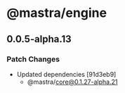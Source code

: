 # @mastra/engine

## 0.0.5-alpha.13

### Patch Changes

- Updated dependencies [91d3eb9]
  - @mastra/core@0.1.27-alpha.21
